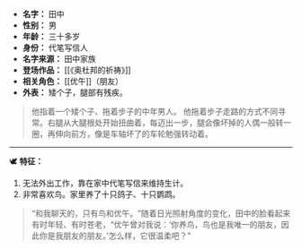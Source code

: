 
- **名字：** 田中
- **性别：** 男
- **年龄：** 三十多岁
- **身份：** 代笔写信人
- **名字来源：** 田中家族
- **登场作品：** [[《奥杜邦的祈祷》]]
- **相关角色：** [[优午]]（朋友）
- **外表：** 矮个子，腿部有残疾。

> 他指着一个矮个子、拖着步子的中年男人。
> 他拖着步子走路的方式不同寻常。右腿从大腿根处开始扭曲着，每迈出一步，腿会像坏掉的人偶一般转一圈，再伸向前方，像是车轴坏了的车轮勉强转动着。

---

🕊️ **特征：** 

1. 无法外出工作，靠在家中代笔写信来维持生计。
2. 非常喜欢鸟。家里养了十只鸽子、十只鹦鹉。

> “和我聊天的，只有鸟和优午。​”随着日光照射角度的变化，田中的脸看起来有时年轻、有时苍老，​“优午曾对我说：‘你养鸟，鸟也是我唯一的朋友，因此你是我朋友的朋友。’怎么样，它很温柔吧？​”
